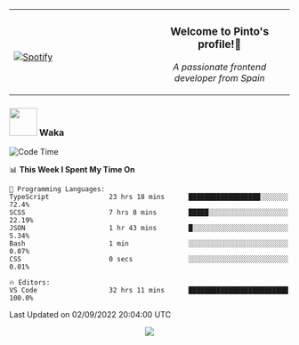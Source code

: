 <table width="100%" align="center"> 
  <tr>
  <td width="50%">
      
&nbsp; <br> [![Spotify](https://novatorem-zeta-rust.vercel.app/api/spotify)](https://open.spotify.com/user/novatorem-zeta-rust)

  </td>
  <td width="50%">
    <h3 align="center">Welcome to Pinto's profile!👋</h3>
    <p align="center"><em>A passionate frontend developer from Spain</em></p>
  </td>
  </table>

### <img src="https://media.giphy.com/media/VgCDAzcKvsR6OM0uWg/giphy.gif" width="50"> Waka

  <!--START_SECTION:waka-->
![Code Time](http://img.shields.io/badge/Code%20Time-823%20hrs%208%20mins-blue)

📊 **This Week I Spent My Time On** 

```text
💬 Programming Languages: 
TypeScript               23 hrs 18 mins      ██████████████████░░░░░░░   72.4% 
SCSS                     7 hrs 8 mins        █████░░░░░░░░░░░░░░░░░░░░   22.19% 
JSON                     1 hr 43 mins        █░░░░░░░░░░░░░░░░░░░░░░░░   5.34% 
Bash                     1 min               ░░░░░░░░░░░░░░░░░░░░░░░░░   0.07% 
CSS                      0 secs              ░░░░░░░░░░░░░░░░░░░░░░░░░   0.01%

🔥 Editors: 
VS Code                  32 hrs 11 mins      █████████████████████████   100.0%

```


 Last Updated on 02/09/2022 20:04:00 UTC
<!--END_SECTION:waka-->

<div align="center">
<img src="https://github-readme-stats-gilt-tau.vercel.app/api/top-langs/?username=pinto-hub&layout=compact&theme=dracula" />
</div>
